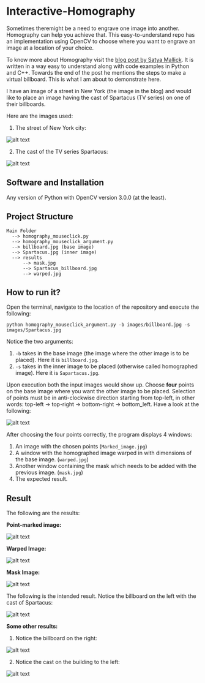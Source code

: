 # Interactive-Homography
Sometimes theremight be a need to engrave one image into another. Homography can help you achieve that. This easy-to-understand repo has an implementation using OpenCV to choose where you want to engrave an image at a location of your choice.

To know more about Homography visit the [blog post by Satya Mallick](https://www.learnopencv.com/homography-examples-using-opencv-python-c/). It is written in a way easy to understand along with code examples in Python and C++. Towards the end of the post he mentions the steps to make a virtual billboard. This is what I am about to demonstrate here. 

I have an image of a street in New York (the image in the blog) and would like to place an image having the cast of Spartacus (TV series) on one of their billboards.

Here are the images used:

1. The street of New York city:

![alt text](https://github.com/JeruLuke/Interactive-Homography/blob/master/images/billboard.jpg)

2. The cast of the TV series Spartacus:

![alt text](https://github.com/JeruLuke/Interactive-Homography/blob/master/images/Spartacus.jpg)

## Software and Installation

Any version of Python with OpenCV version 3.0.0 (at the least).

## Project Structure

```
Main Folder
  --> homography_mouseclick.py
  --> homography_mouseclick_argument.py
  --> billboard.jpg (base image)
  --> Spartacus.jpg (inner image)
  --> results
      --> mask.jpg
      --> Spartacus_billboard.jpg
      --> warped.jpg
```

## How to run it?

Open the terminal, navigate to the location of the repository and execute the following:

`python homography_mouseclick_argument.py -b images/billboard.jpg -s images/Spartacus.jpg`

Notice the two arguments:

1. `-b` takes in the base image (the image where the other image is to be placed). Here it is `billboard.jpg`.
2. `-s` takes in the inner image to be placed (otherwise called homographed image). Here it is `Sapartacus.jpg`.

Upon execution both the input images would show up. Choose **four** points on the base image where you want the other image to be placed. Selection of points must be in anti-clockwise direction starting from top-left, in other words: top-left -> top-right -> bottom-right -> bottom_left. Have a look at the following:

![alt text](https://github.com/JeruLuke/Interactive-Homography/blob/master/point_ordering.JPG)

After choosing the four points correctly, the program displays 4 windows:
1. An image with the chosen points (`Marked_image.jpg`)
2. A window with the homographed image warped in with dimensions of the base image. (`warped.jpg`)
3. Another window containing the mask which needs to be added with the previous image. (`mask.jpg`)
4. The expected result.

## Result

The following are the results:

**Point-marked image:**

![alt text](https://github.com/JeruLuke/Interactive-Homography/blob/master/results/Marked_image.jpg)

**Warped Image:**

![alt text](https://github.com/JeruLuke/Interactive-Homography/blob/master/results/warped.jpg)

**Mask Image:**

![alt text](https://github.com/JeruLuke/Interactive-Homography/blob/master/results/mask.jpg)

The following is the intended result. Notice the billboard on the left with the cast of Spartacus:

![alt text](https://github.com/JeruLuke/Interactive-Homography/blob/master/Spartacus_billboard.jpg)

**Some other results:**

1. Notice the billboard on the right:

![alt text](https://github.com/JeruLuke/Interactive-Homography/blob/master/Spartacus_billboard_2.jpg)

2. Notice the cast on the building to the left:

![alt text](https://github.com/JeruLuke/Interactive-Homography/blob/master/Spartacus_billboard_3.jpg)
